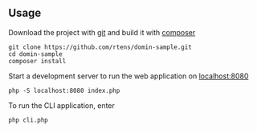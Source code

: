 ## Usage ##

Download the project with [git] and build it with [composer]

    git clone https://github.com/rtens/domin-sample.git
    cd domin-sample
    composer install
    
Start a development server to run the web application on [localhost:8080](http://localhost:8080)

    php -S localhost:8080 index.php
    
To run the CLI application, enter
    
    php cli.php

[composer]: http://getcomposer.org
[git]: http://git-scm.org